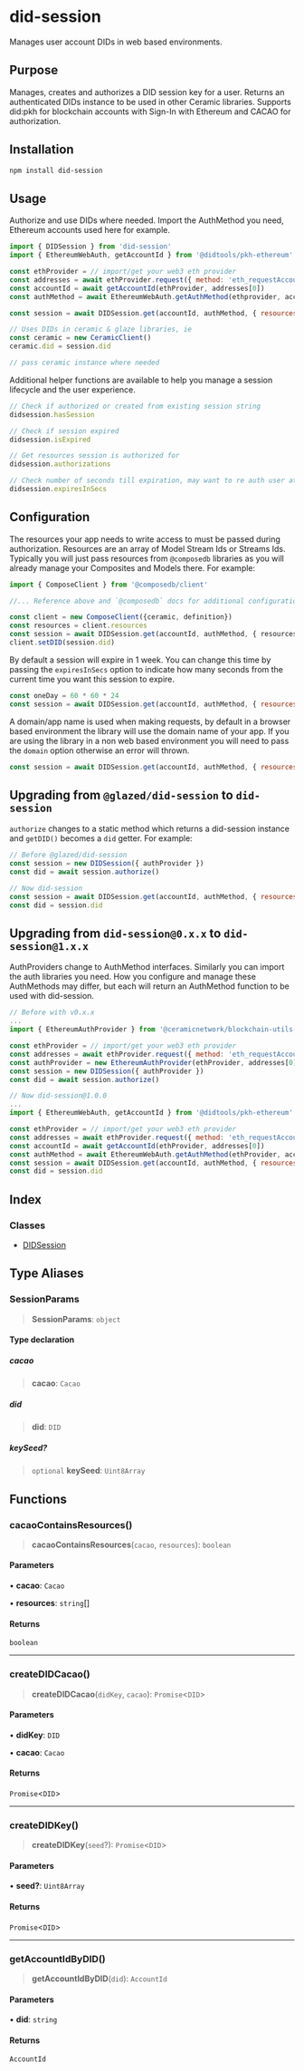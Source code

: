 # did-session

Manages user account DIDs in web based environments.

## Purpose

Manages, creates and authorizes a DID session key for a user. Returns an authenticated DIDs instance
to be used in other Ceramic libraries. Supports did:pkh for blockchain accounts with Sign-In with
Ethereum and CACAO for authorization.

## Installation

```sh
npm install did-session
```

## Usage

Authorize and use DIDs where needed. Import the AuthMethod you need, Ethereum accounts used here for example.

```js
import { DIDSession } from 'did-session'
import { EthereumWebAuth, getAccountId } from '@didtools/pkh-ethereum'

const ethProvider = // import/get your web3 eth provider
const addresses = await ethProvider.request({ method: 'eth_requestAccounts' })
const accountId = await getAccountId(ethProvider, addresses[0])
const authMethod = await EthereumWebAuth.getAuthMethod(ethprovider, accountId)

const session = await DIDSession.get(accountId, authMethod, { resources: [...]})

// Uses DIDs in ceramic & glaze libraries, ie
const ceramic = new CeramicClient()
ceramic.did = session.did

// pass ceramic instance where needed

```

Additional helper functions are available to help you manage a session lifecycle and the user experience.

```js
// Check if authorized or created from existing session string
didsession.hasSession

// Check if session expired
didsession.isExpired

// Get resources session is authorized for
didsession.authorizations

// Check number of seconds till expiration, may want to re auth user at a time before expiration
didsession.expiresInSecs
```

## Configuration

The resources your app needs to write access to must be passed during authorization. Resources are an array
of Model Stream Ids or Streams Ids. Typically you will just pass resources from `@composedb` libraries as
you will already manage your Composites and Models there. For example:

```js
import { ComposeClient } from '@composedb/client'

//... Reference above and `@composedb` docs for additional configuration here

const client = new ComposeClient({ceramic, definition})
const resources = client.resources
const session = await DIDSession.get(accountId, authMethod, { resources })
client.setDID(session.did)
```

By default a session will expire in 1 week. You can change this time by passing the `expiresInSecs` option to
indicate how many seconds from the current time you want this session to expire.

```js
const oneDay = 60 * 60 * 24
const session = await DIDSession.get(accountId, authMethod, { resources: [...], expiresInSecs: oneDay })
```

A domain/app name is used when making requests, by default in a browser based environment the library will use
the domain name of your app. If you are using the library in a non web based environment you will need to pass
the `domain` option otherwise an error will thrown.

```js
const session = await DIDSession.get(accountId, authMethod, { resources: [...], domain: 'YourAppName' })
```

## Upgrading from `@glazed/did-session` to `did-session`

`authorize` changes to a static method which returns a did-session instance and `getDID()` becomes a `did` getter. For example:

```js
// Before @glazed/did-session
const session = new DIDSession({ authProvider })
const did = await session.authorize()

// Now did-session
const session = await DIDSession.get(accountId, authMethod, { resources: [...]})
const did = session.did
```

## Upgrading from `did-session@0.x.x` to `did-session@1.x.x`

AuthProviders change to AuthMethod interfaces. Similarly you can import the auth libraries you need. How you configure and manage
these AuthMethods may differ, but each will return an AuthMethod function to be used with did-session.

```js
// Before with v0.x.x
...
import { EthereumAuthProvider } from '@ceramicnetwork/blockchain-utils-linking'

const ethProvider = // import/get your web3 eth provider
const addresses = await ethProvider.request({ method: 'eth_requestAccounts' })
const authProvider = new EthereumAuthProvider(ethProvider, addresses[0])
const session = new DIDSession({ authProvider })
const did = await session.authorize()

// Now did-session@1.0.0
...
import { EthereumWebAuth, getAccountId } from '@didtools/pkh-ethereum'

const ethProvider = // import/get your web3 eth provider
const addresses = await ethProvider.request({ method: 'eth_requestAccounts' })
const accountId = await getAccountId(ethProvider, addresses[0])
const authMethod = await EthereumWebAuth.getAuthMethod(ethProvider, accountId)
const session = await DIDSession.get(accountId, authMethod, { resources: [...]})
const did = session.did
```

## Index

### Classes

- [DIDSession](classes/DIDSession.md)

## Type Aliases

### SessionParams

> **SessionParams**: `object`

#### Type declaration

##### cacao

> **cacao**: `Cacao`

##### did

> **did**: `DID`

##### keySeed?

> `optional` **keySeed**: `Uint8Array`

## Functions

### cacaoContainsResources()

> **cacaoContainsResources**(`cacao`, `resources`): `boolean`

#### Parameters

• **cacao**: `Cacao`

• **resources**: `string`[]

#### Returns

`boolean`

***

### createDIDCacao()

> **createDIDCacao**(`didKey`, `cacao`): `Promise`\<`DID`\>

#### Parameters

• **didKey**: `DID`

• **cacao**: `Cacao`

#### Returns

`Promise`\<`DID`\>

***

### createDIDKey()

> **createDIDKey**(`seed`?): `Promise`\<`DID`\>

#### Parameters

• **seed?**: `Uint8Array`

#### Returns

`Promise`\<`DID`\>

***

### getAccountIdByDID()

> **getAccountIdByDID**(`did`): `AccountId`

#### Parameters

• **did**: `string`

#### Returns

`AccountId`
